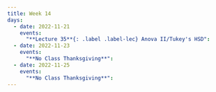 ```yaml
---
title: Week 14
days:
  - date: 2022-11-21
    events:
      "**Lecture 35**{: .label .label-lec} Anova II/Tukey's HSD":
  - date: 2022-11-23
    events:
      "**No Class Thanksgiving**":
  - date: 2022-11-25
    events:
      "**No Class Thanksgiving**":
---
```


